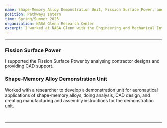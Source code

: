 ```yaml
---
name: Shape-Memory Alloy Demonstration Unit, Fission Surface Power, and Conceptual Design
position: Pathways Intern
time: Spring/Summer 2025
organization: NASA Glenn Research Center
excerpt: I worked at NASA Glenn with the Engineering and Mechanical Integration branch, working on a variety of projects with different teams.
---
```


<hr />
<h3> Fission Surface Power</h3>
<p> I supported the Fission Surface Power by analysing contractor designs and providing CAD support.</p>

<h3> Shape-Memory Alloy Demonstration Unit </h3>
<p> Worked with a researcher to develop a demonstration unit for aeronautical applications of shape-memory alloys, doing analysis, CAD design, and creating manufacturing and assembly instructions for the demonstration unit. </p>
<p>&nbsp;</p>

<hr />
